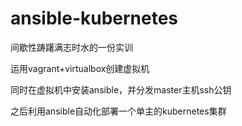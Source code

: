 # ansible-kubernetes

间歇性踌躇满志时水的一份实训

运用vagrant+virtualbox创建虚拟机

同时在虚拟机中安装ansible，并分发master主机ssh公钥

之后利用ansible自动化部署一个单主的kubernetes集群




